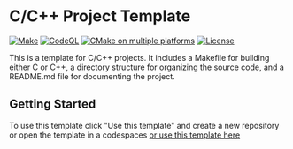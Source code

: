 # C/C++ Project Template

[![Make](https://github.com/mldxo/c-cpp-template/actions/workflows/makefile.yml/badge.svg)](https://github.com/mldxo/c-cpp-template/actions/workflows/makefile.yml)
[![CodeQL](https://github.com/mldxo/c-cpp-template/actions/workflows/codeql.yml/badge.svg)](https://github.com/mldxo/c-cpp-template/actions/workflows/codeql.yml)
[![CMake on multiple platforms](https://github.com/mldxo/c-cpp-template/actions/workflows/cmake-multi-platform.yml/badge.svg)](https://github.com/mldxo/c-cpp-template/actions/workflows/cmake-multi-platform.yml)
[![License](https://img.shields.io/github/license/mldxo/c-cpp-template)](https://img.shields.io/github/license/mldxo/c-cpp-template)

This is a template for C/C++ projects. It includes a Makefile for building either C or C++, a directory structure for organizing the source code, and a README.md file for documenting the project.

## Getting Started

To use this template click "Use this template" and create a new repository or open the template in a codespaces [or use this template here](https://github.com/new?template_name=c-cpp-template&template_owner=mldxo)
